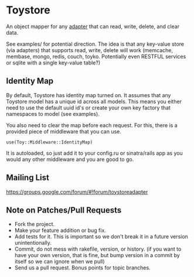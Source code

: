 # Toystore

An object mapper for any [adapter](https://github.com/jnunemaker/adapter) that can read, write, delete, and clear data.

See examples/ for potential direction. The idea is that any key-value store (via adapters) that supports read, write, delete will work (memcache, membase, mongo, redis, couch, toyko. Potentially even RESTFUL services or sqlite with a single key-value table?)

## Identity Map

By default, Toystore has identity map turned on. It assumes that any Toystore model has a unique id across all models. This means you either need to use the default uuid id's or create your own key factory that namespaces to model (see examples).

You also need to clear the map before each request. For this, there is a provided piece of middleware that you can use.

    use(Toy::Middleware::IdentityMap)

It is autoloaded, so just add it to your config.ru or sinatra/rails app as you would any other middleware and you are good to go.

## Mailing List

https://groups.google.com/forum/#!forum/toystoreadapter

## Note on Patches/Pull Requests

* Fork the project.
* Make your feature addition or bug fix.
* Add tests for it. This is important so we don't break it in a future version unintentionally.
* Commit, do not mess with rakefile, version, or history. (if you want to have your own version, that is fine, but bump version in a commit by itself so we can ignore when we pull)
* Send us a pull request. Bonus points for topic branches.
